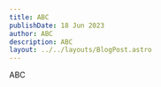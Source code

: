 ```yaml
---
title: ABC
publishDate: 18 Jun 2023
author: ABC
description: ABC
layout: ../../layouts/BlogPost.astro
---
```

A﻿BC